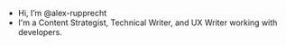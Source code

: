 - Hi, I’m @alex-rupprecht
- I'm a Content Strategist, Technical Writer, and UX Writer working with developers.

<!---
alex-rupprecht/alex-rupprecht is a ✨ special ✨ repository because its `README.md` (this file) appears on your GitHub profile.
You can click the Preview link to take a look at your changes.
--->
